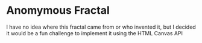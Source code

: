 # Anomymous Fractal
I have no idea where this fractal came from or who invented it, but I decided it would be a fun challenge to implement it using the HTML Canvas API

